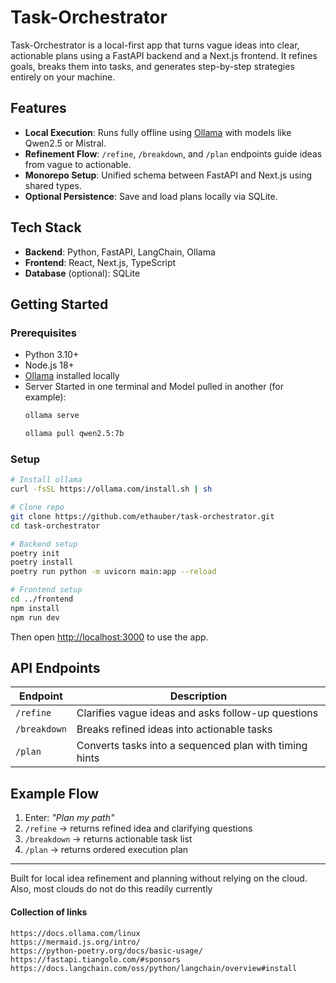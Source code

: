 # Task-Orchestrator

Task-Orchestrator is a local-first app that turns vague ideas into clear, actionable plans using a FastAPI backend and a Next.js frontend. It refines goals, breaks them into tasks, and generates step-by-step strategies entirely on your machine.

## Features

- **Local Execution**: Runs fully offline using [Ollama](https://ollama.com) with models like Qwen2.5 or Mistral.  
- **Refinement Flow**: `/refine`, `/breakdown`, and `/plan` endpoints guide ideas from vague to actionable.  
- **Monorepo Setup**: Unified schema between FastAPI and Next.js using shared types.  
- **Optional Persistence**: Save and load plans locally via SQLite.  

## Tech Stack

- **Backend**: Python, FastAPI, LangChain, Ollama  
- **Frontend**: React, Next.js, TypeScript  
- **Database** (optional): SQLite  

## Getting Started

### Prerequisites

- Python 3.10+  
- Node.js 18+  
- [Ollama](https://ollama.com) installed locally  
- Server Started in one terminal and Model pulled in another (for example):  
  ```zsh
  ollama serve
  ```
  ```bash
  ollama pull qwen2.5:7b
  ```

### Setup

```bash
# Install ollama
curl -fsSL https://ollama.com/install.sh | sh

# Clone repo
git clone https://github.com/ethauber/task-orchestrator.git
cd task-orchestrator

# Backend setup
poetry init
poetry install
poetry run python -m uvicorn main:app --reload

# Frontend setup
cd ../frontend
npm install
npm run dev
```

Then open [http://localhost:3000](http://localhost:3000) to use the app.

## API Endpoints

| Endpoint | Description |
|-----------|--------------|
| `/refine` | Clarifies vague ideas and asks follow-up questions |
| `/breakdown` | Breaks refined ideas into actionable tasks |
| `/plan` | Converts tasks into a sequenced plan with timing hints |

## Example Flow

1. Enter: *"Plan my path"*  
2. `/refine` → returns refined idea and clarifying questions  
3. `/breakdown` → returns actionable task list  
4. `/plan` → returns ordered execution plan

---

Built for local idea refinement and planning without relying on the cloud. Also, most clouds do not do this readily currently


#### Collection of links
```
https://docs.ollama.com/linux
https://mermaid.js.org/intro/
https://python-poetry.org/docs/basic-usage/
https://fastapi.tiangolo.com/#sponsors
https://docs.langchain.com/oss/python/langchain/overview#install
```
